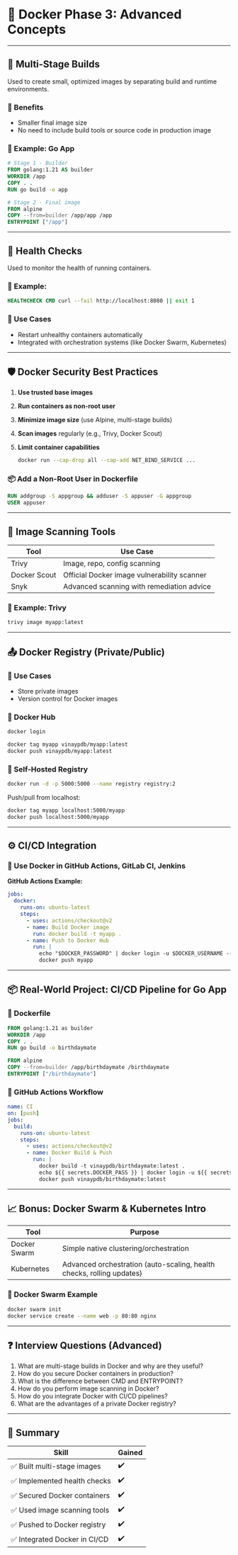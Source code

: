 # 🧠 Docker Phase 3: Advanced Concepts

---

## 🔀 Multi-Stage Builds

Used to create small, optimized images by separating build and runtime environments.

### 🎯 Benefits

* Smaller final image size
* No need to include build tools or source code in production image

### 🧪 Example: Go App

```Dockerfile
# Stage 1 - Builder
FROM golang:1.21 AS builder
WORKDIR /app
COPY . .
RUN go build -o app

# Stage 2 - Final image
FROM alpine
COPY --from=builder /app/app /app
ENTRYPOINT ["/app"]
```

---

## 💚 Health Checks

Used to monitor the health of running containers.

### 📄 Example:

```Dockerfile
HEALTHCHECK CMD curl --fail http://localhost:8080 || exit 1
```

### 📌 Use Cases

* Restart unhealthy containers automatically
* Integrated with orchestration systems (like Docker Swarm, Kubernetes)

---

## 🛡️ Docker Security Best Practices

1. **Use trusted base images**
2. **Run containers as non-root user**
3. **Minimize image size** (use Alpine, multi-stage builds)
4. **Scan images** regularly (e.g., Trivy, Docker Scout)
5. **Limit container capabilities**

   ```bash
   docker run --cap-drop all --cap-add NET_BIND_SERVICE ...
   ```

### 📦 Add a Non-Root User in Dockerfile

```Dockerfile
RUN addgroup -S appgroup && adduser -S appuser -G appgroup
USER appuser
```

---

## 🔐 Image Scanning Tools

| Tool         | Use Case                                    |
| ------------ | ------------------------------------------- |
| Trivy        | Image, repo, config scanning                |
| Docker Scout | Official Docker image vulnerability scanner |
| Snyk         | Advanced scanning with remediation advice   |

### 🔎 Example: Trivy

```bash
trivy image myapp:latest
```

---

## 📤 Docker Registry (Private/Public)

### 🧰 Use Cases

* Store private images
* Version control for Docker images

### 📄 Docker Hub

```bash
docker login

docker tag myapp vinaypdb/myapp:latest
docker push vinaypdb/myapp:latest
```

### 🏢 Self-Hosted Registry

```bash
docker run -d -p 5000:5000 --name registry registry:2
```

Push/pull from localhost:

```bash
docker tag myapp localhost:5000/myapp
docker push localhost:5000/myapp
```

---

## ⚙️ CI/CD Integration

### 📍 Use Docker in GitHub Actions, GitLab CI, Jenkins

**GitHub Actions Example:**

```yaml
jobs:
  docker:
    runs-on: ubuntu-latest
    steps:
      - uses: actions/checkout@v2
      - name: Build Docker image
        run: docker build -t myapp .
      - name: Push to Docker Hub
        run: |
          echo "$DOCKER_PASSWORD" | docker login -u $DOCKER_USERNAME --password-stdin
          docker push myapp
```

---

## 📦 Real-World Project: CI/CD Pipeline for Go App

### 🔧 Dockerfile

```Dockerfile
FROM golang:1.21 as builder
WORKDIR /app
COPY . .
RUN go build -o birthdaymate

FROM alpine
COPY --from=builder /app/birthdaymate /birthdaymate
ENTRYPOINT ["/birthdaymate"]
```

### 🔁 GitHub Actions Workflow

```yaml
name: CI
on: [push]
jobs:
  build:
    runs-on: ubuntu-latest
    steps:
      - uses: actions/checkout@v2
      - name: Docker Build & Push
        run: |
          docker build -t vinaypdb/birthdaymate:latest .
          echo ${{ secrets.DOCKER_PASS }} | docker login -u ${{ secrets.DOCKER_USER }} --password-stdin
          docker push vinaypdb/birthdaymate:latest
```

---

## 📈 Bonus: Docker Swarm & Kubernetes Intro

| Tool         | Purpose                                                               |
| ------------ | --------------------------------------------------------------------- |
| Docker Swarm | Simple native clustering/orchestration                                |
| Kubernetes   | Advanced orchestration (auto-scaling, health checks, rolling updates) |

### 🧪 Docker Swarm Example

```bash
docker swarm init
docker service create --name web -p 80:80 nginx
```

---

## ❓ Interview Questions (Advanced)

1. What are multi-stage builds in Docker and why are they useful?
2. How do you secure Docker containers in production?
3. What is the difference between CMD and ENTRYPOINT?
4. How do you perform image scanning in Docker?
5. How do you integrate Docker with CI/CD pipelines?
6. What are the advantages of a private Docker registry?

---

## 📌 Summary

| Skill                        | Gained |
| ---------------------------- | ------ |
| ✅ Built multi-stage images   | ✔️     |
| ✅ Implemented health checks  | ✔️     |
| ✅ Secured Docker containers  | ✔️     |
| ✅ Used image scanning tools  | ✔️     |
| ✅ Pushed to Docker registry  | ✔️     |
| ✅ Integrated Docker in CI/CD | ✔️     |
